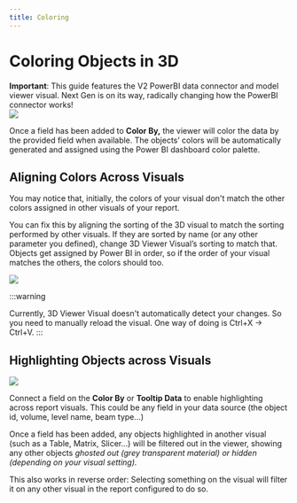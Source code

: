 ```yaml
---
title: Coloring
---
```


# Coloring Objects in 3D

<div class="banner-ribbon">
  <span><b>Important</b>: This guide features the V2 PowerBI data connector and model viewer visual.</span>
  <span class="next-gen">Next Gen is on its way, radically changing how the PowerBI connector works!</span>
</div>


<img class="rounded-dropshadow" src="./img-powerbi-visual/11-coloring-objects.gif">

Once a field has been added to **Color By,** the viewer will color the data by the provided field when available. The objects’ colors will be automatically generated and assigned using the Power BI dashboard color palette.

## Aligning Colors Across Visuals

You may notice that, initially, the colors of your visual don't match the other colors assigned in other visuals of your report.

You can fix this by aligning the sorting of the 3D visual to match the sorting performed by other visuals. If they are sorted by name (or any other parameter you defined), change 3D Viewer Visual’s sorting to match that. Objects get assigned by Power BI in order, so if the order of your visual matches the others, the colors should too.

<img class="rounded-dropshadow" src="./img-powerbi-visual/12-aligning-colors.gif">

:::warning

Currently, 3D Viewer Visual doesn't automatically detect your changes. So you need to manually reload the visual. One way of doing is Ctrl+X -> Ctrl+V.
:::

## Highlighting Objects across Visuals

<img class="rounded-dropshadow" src="./img-powerbi-visual/13-highlight-across-visuals.gif">

Connect a field on the **Color By** or **Tooltip Data** to enable highlighting across report visuals. This could be any field in your data source (the object id, volume, level name, beam type...)

Once a field has been added, any objects highlighted in another visual (such as a Table, Matrix, Slicer...) will be filtered out in the viewer, showing any other objects *ghosted out (grey transparent material) or hidden (depending on your visual setting).*

This also works in reverse order: Selecting something on the visual will filter it on any other visual in the report configured to do so.

